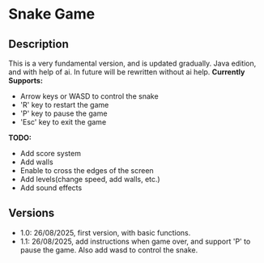 # Snake Game
## Description
This is a very fundamental version, and is updated gradually.
Java edition, and with help of ai.
In future will be rewritten without ai help.
**Currently Supports:**
- Arrow keys or WASD to control the snake
- 'R' key to restart the game
- 'P' key to pause the game
- 'Esc' key to exit the game

**TODO:**
- Add score system
- Add walls
- Enable to cross the edges of the screen
- Add levels(change speed, add walls, etc.)
- Add sound effects

## Versions
- 1.0: 26/08/2025, first version, with basic functions.
- 1.1: 26/08/2025, add instructions when game over, and support 'P' to pause the game. Also add wasd to control the snake.